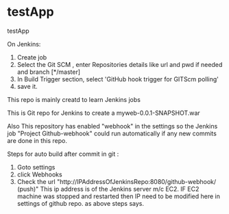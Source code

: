 # testApp
testApp 

On Jenkins:
1. Create job
2. Select the Git SCM , enter Repositories details like url and pwd if needed and branch [*/master]
3. In Build Trigger section, select 'GitHub hook trigger for GITScm polling'
4. save it.

This repo is mainly creatd to learn Jenkins jobs 

This is Git repo for Jenkins to create a myweb-0.0.1-SNAPSHOT.war 

Also This repository has enabled "webhook" in the settings so the Jenkins job "Project Github-webhook" could run 
automatically if any new commits are done in this repo. 

Steps for auto build after commit in git :
1. Goto settings
2. click Webhooks
3. Check the url "http://IPAddressOfJenkinsRepo:8080/github-webhook/ (push)" This ip address is of the Jenkins server m/c EC2.
  IF EC2 machine was stopped and restarted then IP need to be modified here in settings of github repo. as above steps says.
  


